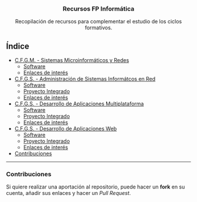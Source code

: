 <h3 align="center">Recursos FP Informática</h3>
<p align="center">
    Recopilación de recursos para complementar el estudio de los ciclos formativos.
</p>

## Índice

* [C.F.G.M. - Sistemas Microinformáticos y Redes](ciclos-formativos/SMR.md)
    * [Software](ciclos-formativos/SMR.md#software)   
    * [Enlaces de interés](ciclos-formativos/SMR.md#enlaces)
* [C.F.G.S. - Administración de Sistemas Informátcos en Red](ciclos-formativos/ASIR.md)
    * [Software](ciclos-formativos/ASIR.md#software)
    * [Proyecto Integrado](ciclos-formativos/ASIR.md#proyecto-integrado)    
    * [Enlaces de interés](ciclos-formativos/ASIR.md#enlaces-de-interes)
* [C.F.G.S. - Desarrollo de Aplicaciones Multiplataforma](ciclos-formativos/DAM.md)
    * [Software](ciclos-formativos/DAM.md#software)
    * [Proyecto Integrado](ciclos-formativos/DAM.md#proyecto-integrado)    
    * [Enlaces de interés](ciclos-formativos/DAM.md#enlaces-de-interes)
* [C.F.G.S. - Desarrollo de Aplicaciones Web](ciclos-formativos/DAW.md)
    * [Software](ciclos-formativos/DAW.md#software)
    * [Proyecto Integrado](ciclos-formativos/DAW.md#proyecto-integrado)    
    * [Enlaces de interés](ciclos-formativos/DAW.md#enlaces-de-interes)
* [Contribuciones](#contribuciones)

---

### Contribuciones

Si quiere realizar una aportación al repositorio, puede hacer un **fork** en su cuenta, añadir sus enlaces y hacer un *Pull Request*.